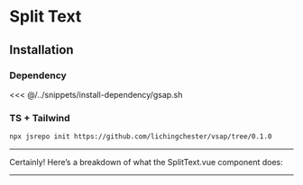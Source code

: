 <script setup lang="ts">
import Preview from '@/src/docs/components/text-animations/split-text/Preview.vue';
</script>

<!-- <ComponentTitle>
   Split Text
</ComponentTitle> -->

# Split Text

<Preview />

## Installation

### Dependency

<!-- ```bash -->
<!-- ``` -->

<<< @/../snippets/install-dependency/gsap.sh

<!-- <<< ../../../../snippets/install-dependency/gsap.sh -->

### TS + Tailwind

```bash
npx jsrepo init https://github.com/lichingchester/vsap/tree/0.1.0
```

<!-- <SplitText text="Hello World!" class="text-8xl" type="words,chars" />
<SplitText text="The text in this paragraph is split by words and lines. Lines can be tricky to manage responsively. In this demo we are solving this with autoSplit:true and onSplit. autoSplit is used to Split the text automatically when the text element resizes. We are then using the onSplit callback to revert the old animation, then on the new Split, creating a new animation with the progress preserved. So this is all you need to have a responsive line animation that resplits on resize." mask="lines" type="lines" />
<button @click="handleClick">Toggle Animation</button>
<SplitText ref="splitManualPlayRef" text="Manual Play" class="text-8xl" is-manual-play /> -->

---

<!-- <button @click="handleClick">Toggle Animation</button>

<div class="h-[100vh] flex flex-col justify-end">
  <SplitText text="Hello World!" class="text-8xl" />
</div> -->

Certainly! Here’s a breakdown of what the SplitText.vue component does:

---

<!-- ### Purpose

This Vue 3 component animates text by splitting it into characters, words, or lines and animating them as they enter the viewport using [GSAP](https://greensock.com/gsap/) and its plugins ([SplitText](https://greensock.com/SplitText/) and [ScrollTrigger](https://greensock.com/scrolltrigger/)).

---

### Key Features

- **Text Splitting:** Splits the given text into chars, words, or lines for animation.
- **Scroll Animation:** Animates the split text when it enters the viewport.
- **Customizable Animation:** Props allow you to control delay, duration, easing, split type, and animation styles.
- **Cleanup:** Properly cleans up GSAP timelines and split instances on unmount.

---

### Props

- `text`: The string to display and animate.
- `classes`: Extra CSS classes for the wrapper.
- `delay`: Delay between each letter/word/line animation (ms).
- `duration`: Duration of each animation (seconds).
- `ease`: Easing function for the animation.
- `splitType`: How to split the text (`chars`, `words`, `lines`, etc.).
- `from`: Initial animation state (e.g., `{ opacity: 0, y: 40 }`).
- `to`: Final animation state (e.g., `{ opacity: 1, y: 0 }`).
- `threshold`: How much of the element must be visible before animating.
- `rootMargin`: Offset for the scroll trigger.
- `textAlign`: Text alignment.

---

### How It Works

1. **Setup:**
   On mount, the text is split using GSAP’s `SplitText` plugin according to `splitType`.

2. **Animation:**
   A GSAP timeline is created. When the element scrolls into view (using `ScrollTrigger`), the split elements animate from the `from` state to the `to` state, staggered by `delay`.

3. **Reactivity:**
   If any relevant prop changes, the animation resets and re-initializes.

4. **Cleanup:**
   On unmount, all GSAP timelines, triggers, and split instances are killed and reverted to prevent memory leaks.

---

### Template

Renders a `<div>` with the provided text and applies the split/animation logic to it.

---

### Example Usage

```vue
<SplitText
  text="Animate me!"
  splitType="chars"
  :delay="80"
  :duration="0.5"
  ease="power2.out"
/>
```

---

Let me know if you want a more detailed explanation of any part! -->
